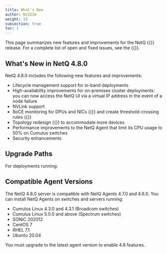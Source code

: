 ```yaml
---
title: What's New
author: NVIDIA
weight: 10
subsection: true
toc: 1
---
```


This page summarizes new features and improvements for the NetQ {{<version>}} release. For a complete list of open and fixed issues, see the {{<link title="NVIDIA NetQ 4.8 Release Notes" text="release notes">}}.

<!-- vale off -->
## What's New in NetQ 4.8.0
<!-- vale on -->
NetQ 4.8.0 includes the following new features and improvements:

- Lifecycle management support for in-band deployments
- High-availability improvements for on-premises cluster deployments: you can now access the NetQ UI via a virtual IP address in the event of a node failure 
- NVLink support
- RoCE monitoring for DPUs and NICs {{<link title="RoCE">}} and create threshold-crossing rules {{<link title="Threshold-Crossing Events Reference/#dpu-roce">}}
- Topology redesign {{<link title="Network Topology">}} to accommodate more devices
- Performance improvements to the NetQ Agent that limit its CPU usage to 50% on Cumulus switches 
- Security enhancements


## Upgrade Paths

For deployments running:


## Compatible Agent Versions

The NetQ 4.8.0 server is compatible with NetQ Agents 4.7.0 and 4.6.0. You can install NetQ Agents on switches and servers running:

- Cumulus Linux 4.3.0 and 4.3.1 (Broadcom switches)
- Cumulus Linux 5.0.0 and above (Spectrum switches)
- SONiC 202012
- CentOS 7
- RHEL 7.1
- Ubuntu 20.04

You must upgrade to the latest agent version to enable 4.8 features.
